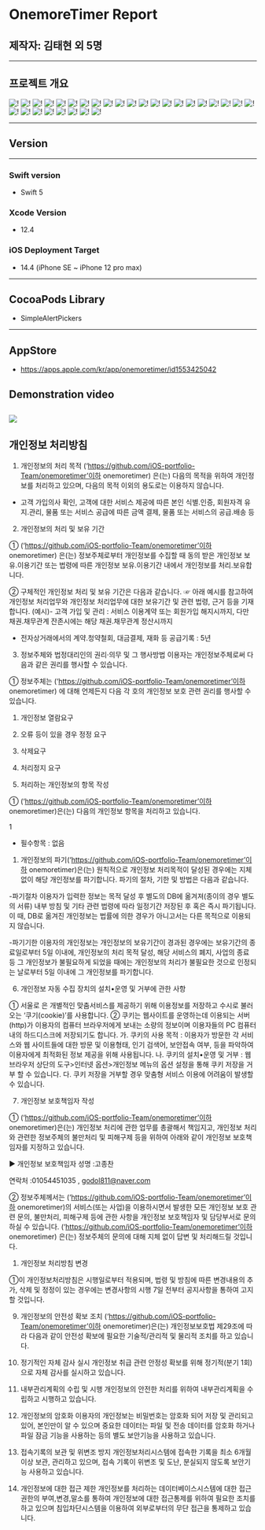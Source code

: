 # OnemoreTimer Report

## 제작자: 김태현 외 5명 

---
## 프로젝트 개요

![!](https://github.com/iOS-portfolio-Team/OneMoreRnD/blob/main/onemoretimerPics/onemore%20(1).jpg)
![!](https://github.com/iOS-portfolio-Team/OneMoreRnD/blob/main/onemoretimerPics/onemore%20(2).jpg)
![!](https://github.com/iOS-portfolio-Team/OneMoreRnD/blob/main/onemoretimerPics/onemore%20(3).jpg)
![!](https://github.com/iOS-portfolio-Team/OneMoreRnD/blob/main/onemoretimerPics/onemore%20(4).jpg)
![!](https://github.com/iOS-portfolio-Team/OneMoreRnD/blob/main/onemoretimerPics/onemore%20(5).jpg)
![!](https://github.com/iOS-portfolio-Team/OneMoreRnD/blob/main/onemoretimerPics/onemore%20(6).jpg)
![!](https://github.com/iOS-portfolio-Team/OneMoreRnD/blob/main/onemoretimerPics/onemore%20(7).jpg)
![!](https://github.com/iOS-portfolio-Team/OneMoreRnD/blob/main/onemoretimerPics/onemore%20(8).jpg)
![!](https://github.com/iOS-portfolio-Team/OneMoreRnD/blob/main/onemoretimerPics/onemore%20(9).jpg)
![!](https://github.com/iOS-portfolio-Team/OneMoreRnD/blob/main/onemoretimerPics/onemore%20(10).jpg)
![!](https://github.com/iOS-portfolio-Team/OneMoreRnD/blob/main/onemoretimerPics/onemore%20(12).jpg)
![!](https://github.com/iOS-portfolio-Team/OneMoreRnD/blob/main/onemoretimerPics/onemore%20(13).jpg)
![!](https://github.com/iOS-portfolio-Team/OneMoreRnD/blob/main/onemoretimerPics/onemore%20(14).jpg)
![!](https://github.com/iOS-portfolio-Team/OneMoreRnD/blob/main/onemoretimerPics/onemore%20(15).jpg)
![!](https://github.com/iOS-portfolio-Team/OneMoreRnD/blob/main/onemoretimerPics/onemore%20(16).jpg)
![!](https://github.com/iOS-portfolio-Team/OneMoreRnD/blob/main/onemoretimerPics/onemore%20(17).jpg)
![!](https://github.com/iOS-portfolio-Team/OneMoreRnD/blob/main/onemoretimerPics/onemore%20(18).jpg)
![!](https://github.com/iOS-portfolio-Team/OneMoreRnD/blob/main/onemoretimerPics/onemore%20(19).jpg)
![!](https://github.com/iOS-portfolio-Team/OneMoreRnD/blob/main/onemoretimerPics/onemore%20(20).jpg)
![!](https://github.com/iOS-portfolio-Team/OneMoreRnD/blob/main/onemoretimerPics/onemore%20(21).jpg)
![!](https://github.com/iOS-portfolio-Team/OneMoreRnD/blob/main/onemoretimerPics/onemore%20(22).jpg)
![!](https://github.com/iOS-portfolio-Team/OneMoreRnD/blob/main/onemoretimerPics/onemore%20(23).jpg)
![!](https://github.com/iOS-portfolio-Team/OneMoreRnD/blob/main/onemoretimerPics/onemore%20(24).jpg)
![!](https://github.com/iOS-portfolio-Team/OneMoreRnD/blob/main/onemoretimerPics/onemore%20(25).jpg)
![!](https://github.com/iOS-portfolio-Team/OneMoreRnD/blob/main/onemoretimerPics/onemore%20(26).jpg)
![!](https://github.com/iOS-portfolio-Team/OneMoreRnD/blob/main/onemoretimerPics/onemore%20(27).jpg)
![!](https://github.com/iOS-portfolio-Team/OneMoreRnD/blob/main/onemoretimerPics/onemore%20(28).jpg)
![!](https://github.com/iOS-portfolio-Team/OneMoreRnD/blob/main/onemoretimerPics/onemore%20(29).jpg)
![!](https://github.com/iOS-portfolio-Team/OneMoreRnD/blob/main/onemoretimerPics/onemore%20(30).jpg)



---
##  Version
---
### Swift version
+ Swift 5
  
### Xcode Version
+ 12.4
  
### iOS Deployment Target
+ 14.4 (iPhone SE ~ iPhone 12 pro max)
---
## CocoaPods Library 
+ SimpleAlertPickers
---
## AppStore
+ https://apps.apple.com/kr/app/onemoretimer/id1553425042
## Demonstration video
[![](http://img.youtube.com/vi/EdJdf26V84E/0.jpg)](http://www.youtube.com/watch?v=EdJdf26V84E "")
---


## 개인정보 처리방침

1. 개인정보의 처리 목적 <onemoretimer>(‘https://github.com/iOS-portfolio-Team/onemoretimer’이하 onemoretimer) 은(는) 다음의 목적을 위하여 개인정보를 처리하고 있으며, 다음의 목적 이외의 용도로는 이용하지 않습니다.
- 고객 가입의사 확인, 고객에 대한 서비스 제공에 따른 본인 식별.인증, 회원자격 유지.관리, 물품 또는 서비스 공급에 따른 금액 결제, 물품 또는 서비스의 공급.배송 등


2. 개인정보의 처리 및 보유 기간

① <onemoretimer>(‘https://github.com/iOS-portfolio-Team/onemoretimer’이하 onemoretimer) 은(는) 정보주체로부터 개인정보를 수집할 때 동의 받은 개인정보 보유․이용기간 또는 법령에 따른 개인정보 보유․이용기간 내에서 개인정보를 처리․보유합니다.

② 구체적인 개인정보 처리 및 보유 기간은 다음과 같습니다.
☞ 아래 예시를 참고하여 개인정보 처리업무와 개인정보 처리업무에 대한 보유기간 및 관련 법령, 근거 등을 기재합니다.
(예시)- 고객 가입 및 관리 : 서비스 이용계약 또는 회원가입 해지시까지, 다만 채권․채무관계 잔존시에는 해당 채권․채무관계 정산시까지
- 전자상거래에서의 계약․청약철회, 대금결제, 재화 등 공급기록 : 5년


3. 정보주체와 법정대리인의 권리·의무 및 그 행사방법 이용자는 개인정보주체로써 다음과 같은 권리를 행사할 수 있습니다.

① 정보주체는 <onemoretimer>(‘https://github.com/iOS-portfolio-Team/onemoretimer’이하 onemoretimer) 에 대해 언제든지 다음 각 호의 개인정보 보호 관련 권리를 행사할 수 있습니다.
1. 개인정보 열람요구
2. 오류 등이 있을 경우 정정 요구
3. 삭제요구
4. 처리정지 요구



4. 처리하는 개인정보의 항목 작성

① <onemoretimer>(‘https://github.com/iOS-portfolio-Team/onemoretimer’이하 onemoretimer)은(는) 다음의 개인정보 항목을 처리하고 있습니다.

1
- 필수항목 : 없음




1. 개인정보의 파기<onemoretimer>(‘https://github.com/iOS-portfolio-Team/onemoretimer’이하 onemoretimer)은(는) 원칙적으로 개인정보 처리목적이 달성된 경우에는 지체없이 해당 개인정보를 파기합니다. 파기의 절차, 기한 및 방법은 다음과 같습니다.

-파기절차
이용자가 입력한 정보는 목적 달성 후 별도의 DB에 옮겨져(종이의 경우 별도의 서류) 내부 방침 및 기타 관련 법령에 따라 일정기간 저장된 후 혹은 즉시 파기됩니다. 이 때, DB로 옮겨진 개인정보는 법률에 의한 경우가 아니고서는 다른 목적으로 이용되지 않습니다.

-파기기한
이용자의 개인정보는 개인정보의 보유기간이 경과된 경우에는 보유기간의 종료일로부터 5일 이내에, 개인정보의 처리 목적 달성, 해당 서비스의 폐지, 사업의 종료 등 그 개인정보가 불필요하게 되었을 때에는 개인정보의 처리가 불필요한 것으로 인정되는 날로부터 5일 이내에 그 개인정보를 파기합니다.



6. 개인정보 자동 수집 장치의 설치•운영 및 거부에 관한 사항

① 서울로 은 개별적인 맞춤서비스를 제공하기 위해 이용정보를 저장하고 수시로 불러오는 ‘쿠기(cookie)’를 사용합니다. ② 쿠키는 웹사이트를 운영하는데 이용되는 서버(http)가 이용자의 컴퓨터 브라우저에게 보내는 소량의 정보이며 이용자들의 PC 컴퓨터내의 하드디스크에 저장되기도 합니다. 가. 쿠키의 사용 목적 : 이용자가 방문한 각 서비스와 웹 사이트들에 대한 방문 및 이용형태, 인기 검색어, 보안접속 여부, 등을 파악하여 이용자에게 최적화된 정보 제공을 위해 사용됩니다. 나. 쿠키의 설치•운영 및 거부 : 웹브라우저 상단의 도구>인터넷 옵션>개인정보 메뉴의 옵션 설정을 통해 쿠키 저장을 거부 할 수 있습니다. 다. 쿠키 저장을 거부할 경우 맞춤형 서비스 이용에 어려움이 발생할 수 있습니다.


7. 개인정보 보호책임자 작성


① <onemoretimer>(‘https://github.com/iOS-portfolio-Team/onemoretimer’이하 onemoretimer)은(는) 개인정보 처리에 관한 업무를 총괄해서 책임지고, 개인정보 처리와 관련한 정보주체의 불만처리 및 피해구제 등을 위하여 아래와 같이 개인정보 보호책임자를 지정하고 있습니다.

▶ 개인정보 보호책임자
성명 :고종찬

연락처 :01054451035 , godol811@naver.com

② 정보주체께서는 <onemoretimer>(‘https://github.com/iOS-portfolio-Team/onemoretimer’이하 onemoretimer)의 서비스(또는 사업)을 이용하시면서 발생한 모든 개인정보 보호 관련 문의, 불만처리, 피해구제 등에 관한 사항을 개인정보 보호책임자 및 담당부서로 문의하실 수 있습니다. <onemoretimer>(‘https://github.com/iOS-portfolio-Team/onemoretimer’이하 onemoretimer) 은(는) 정보주체의 문의에 대해 지체 없이 답변 및 처리해드릴 것입니다.



1. 개인정보 처리방침 변경

①이 개인정보처리방침은 시행일로부터 적용되며, 법령 및 방침에 따른 변경내용의 추가, 삭제 및 정정이 있는 경우에는 변경사항의 시행 7일 전부터 공지사항을 통하여 고지할 것입니다.



9. 개인정보의 안전성 확보 조치 <onemoretimer>(‘https://github.com/iOS-portfolio-Team/onemoretimer’이하 onemoretimer)은(는) 개인정보보호법 제29조에 따라 다음과 같이 안전성 확보에 필요한 기술적/관리적 및 물리적 조치를 하고 있습니다.

1. 정기적인 자체 감사 실시
개인정보 취급 관련 안정성 확보를 위해 정기적(분기 1회)으로 자체 감사를 실시하고 있습니다.

2. 내부관리계획의 수립 및 시행
개인정보의 안전한 처리를 위하여 내부관리계획을 수립하고 시행하고 있습니다.

3. 개인정보의 암호화
이용자의 개인정보는 비밀번호는 암호화 되어 저장 및 관리되고 있어, 본인만이 알 수 있으며 중요한 데이터는 파일 및 전송 데이터를 암호화 하거나 파일 잠금 기능을 사용하는 등의 별도 보안기능을 사용하고 있습니다.

4. 접속기록의 보관 및 위변조 방지
개인정보처리시스템에 접속한 기록을 최소 6개월 이상 보관, 관리하고 있으며, 접속 기록이 위변조 및 도난, 분실되지 않도록 보안기능 사용하고 있습니다.

5. 개인정보에 대한 접근 제한
개인정보를 처리하는 데이터베이스시스템에 대한 접근권한의 부여,변경,말소를 통하여 개인정보에 대한 접근통제를 위하여 필요한 조치를 하고 있으며 침입차단시스템을 이용하여 외부로부터의 무단 접근을 통제하고 있습니다.
